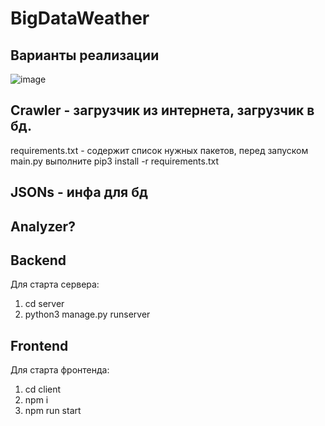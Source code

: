 # BigDataWeather

## Варианты реализации
![image](https://user-images.githubusercontent.com/59066874/136658010-fd92d2ea-47dc-470d-813e-4c609cf1a22a.png)

## Crawler - загрузчик из интернета, загрузчик в бд.
requirements.txt - содержит список нужных пакетов, перед запуском main.py выполните pip3 install -r requirements.txt

## JSONs - инфа для бд

## Analyzer?

## Backend
Для старта сервера: 
1) cd server 
2) python3 manage.py runserver

## Frontend
Для старта фронтенда: 
1) cd client
2) npm i
3) npm run start

